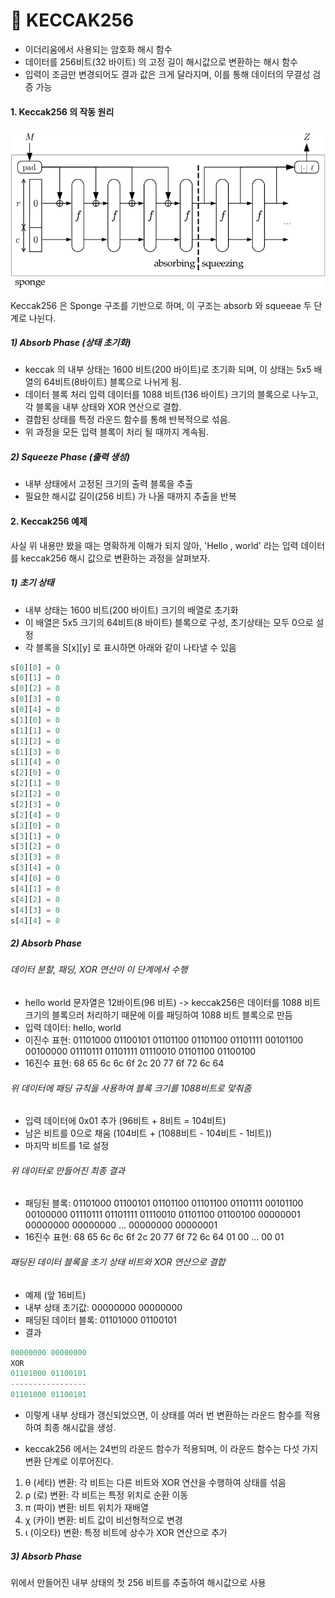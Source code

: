 # 🔐 KECCAK256

* 이더리움에서 사용되는 암호화 해시 함수
* 데이터를 256비트(32 바이트) 의 고정 길이 해시값으로 변환하는 해시 함수
* 입력이 조금만 변경되어도 결과 값은 크게 달라지며, 이를 통해 데이터의 무결성 검증 가능


#### 1. Keccak256 의 작동 원리

![keccak256](img/blog/keccak256.png)

Keccak256 은 Sponge 구조를 기반으로 하며, 이 구조는 absorb 와 squeeae 두 단계로 나뉜다.

##### 1) Absorb Phase (상태 초기화)

* keccak 의 내부 상태는 1600 비트(200 바이트)로 초기화 되며, 이 상태는 5x5 배열의 64비트(8바이트) 블록으로 나뉘게 됨.
* 데이터 블록 처리 입력 데이터를 1088 비트(136 바이트) 크기의 블록으로 나누고, 각 블록을 내부 상태와 XOR 연산으로 결합.
* 결합된 상태를 특정 라운드 함수를 통해 반복적으로 섞음.
* 위 과정을 모든 입력 블록이 처리 될 때까지 계속됨.

##### 2) Squeeze Phase (출력 생성)

* 내부 상태에서 고정된 크기의 출력 블록을 추출
* 필요한 해시값 길이(256 비트) 가 나올 때까지 추출을 반복




#### 2. Keccak256 예제
사실 위 내용만 봤을 때는 명확하게 이해가 되지 않아, 'Hello , world' 라는 입력 데이터를 keccak256 해시 값으로 변환하는 과정을 살펴보자.

##### 1) 초기 상태

* 내부 상태는 1600 비트(200 바이트) 크기의 배열로 초기화
* 이 배열은 5x5 크기의 64비트(8 바이트) 블록으로 구성, 초기상태는 모두 0으로 설정
* 각 블록을 S[x][y] 로 표시하면 아래와 같이 나타낼 수 있음

```javascript
s[0][0] = 0
s[0][1] = 0
s[0][2] = 0
s[0][3] = 0
s[0][4] = 0
s[1][0] = 0
s[1][1] = 0
s[1][2] = 0
s[1][3] = 0
s[1][4] = 0
s[2][0] = 0
s[2][1] = 0
s[2][2] = 0
s[2][3] = 0
s[2][4] = 0
s[3][0] = 0
s[3][1] = 0
s[3][2] = 0
s[3][3] = 0
s[3][4] = 0
s[4][0] = 0
s[4][1] = 0
s[4][2] = 0
s[4][3] = 0
s[4][4] = 0
```

##### 2) Absorb Phase

###### 데이터 분할, 패딩, XOR 연산이 이 단계에서 수행
* hello world 문자열은 12바이트(96 비트) -> keccak256은 데이터를 1088 비트 크기의 블록으러 처리하기 때문에 이를 패딩하여 1088 비트 블록으로 만듬
* 입력 데이터: hello, world
* 이진수 표현: 01101000 01100101 01101100 01101100 01101111 00101100 00100000 01110111 01101111 01110010 01101100 01100100
* 16진수 표현: 68 65 6c 6c 6f 2c 20 77 6f 72 6c 64

###### 위 데이터에 패딩 규칙을 사용하여 블록 크기를 1088비트로 맞춰줌
* 입력 데이터에 0x01 추가 (96비트 + 8비트 = 104비트)
* 남은 비트를 0으로 채움 (104비트 + (1088비트 - 104비트 - 1비트))
* 마지막 비트를 1로 설정

###### 위 데이터로 만들어진 최종 결과
* 패딩된 블록: 01101000 01100101 01101100 01101100 01101111 00101100 00100000 01110111 01101111 01110010 01101100 01100100 00000001 00000000 00000000 ... 00000000 00000001
* 16진수 표현: 68 65 6c 6c 6f 2c 20 77 6f 72 6c 64 01 00 ... 00 01

###### 패딩된 데이터 블록을 초기 상태 비트와 XOR 연산으로 결합 
* 예제 (앞 16비트)
* 내부 상태 초기값: 00000000 00000000
* 패딩된 데이터 블록: 01101000 01100101
* 결과
```javascript
00000000 00000000
XOR
01101000 01100101
-----------------
01101000 01100101
```

* 이렇게 내부 상태가 갱신되었으면, 이 상태를 여러 번 변환하는 라운드 함수를 적용하여 최종 해시값을 생성.

* keccak256 에서는 24번의 라운드 함수가 적용되며, 이 라운드 함수는 다섯 가지 변환 단계로 이루어진다.
1) θ (세타) 변환: 각 비트는 다른 비트와 XOR 연산을 수행하여 상태를 섞음
2) ρ (로) 변환: 각 비트는 특정 위치로 순환 이동
3) π (파이) 변환: 비트 위치가 재배열
4) χ (카이) 변환: 비트 값이 비선형적으로 변경
4) ι (이오타) 변환: 특정 비트에 상수가 XOR 연산으로 추가


##### 3) Absorb Phase

위에서 만들어진 내부 상태의 첫 256 비트를 추출하여 해시값으로 사용
